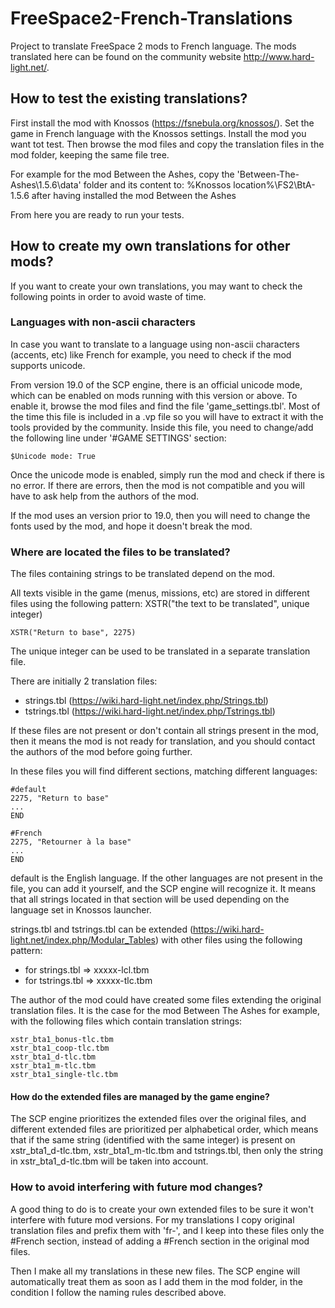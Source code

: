 # FreeSpace2-French-Translations

Project to translate FreeSpace 2 mods to French language.
The mods translated here can be found on the community website http://www.hard-light.net/.

## How to test the existing translations?

First install the mod with Knossos (https://fsnebula.org/knossos/).
Set the game in French language with the Knossos settings.
Install the mod you want tot test.
Then browse the mod files and copy the translation files in the mod folder, keeping the same file tree.

For example for the mod Between the Ashes, copy the 'Between-The-Ashes\1.5.6\data' folder and its content to: %Knossos location%\FS2\BtA-1.5.6 after having installed the mod Between the Ashes

From here you are ready to run your tests.

## How to create my own translations for other mods?

If you want to create your own translations, you may want to check the following points in order to avoid waste of time.

### Languages with non-ascii characters

In case you want to translate to a language using non-ascii characters (accents, etc) like French for example, you need to check if the mod supports unicode.

From version 19.0 of the SCP engine, there is an official unicode mode, which can be enabled on mods running with this version or above. To enable it, browse the mod files and find the file 'game_settings.tbl'. Most of the time this file is included in a .vp file so you will have to extract it with the tools provided by the community.
Inside this file, you need to change/add the following line under '#GAME SETTINGS' section: 

```
$Unicode mode: True
```

Once the unicode mode is enabled, simply run the mod and check if there is no error. If there are errors, then the mod is not compatible and you will have to ask help from the authors of the mod.


If the mod uses an version prior to 19.0, then you will need to change the fonts used by the mod, and hope it doesn't break the mod.

### Where are located the files to be translated?

The files containing strings to be translated depend on the mod.

All texts visible in the game (menus, missions, etc) are stored in different files using the following pattern:
XSTR("the text to be translated", unique integer)

```
XSTR("Return to base", 2275)
```

The unique integer can be used to be translated in a separate translation file.

There are initially 2 translation files:
- strings.tbl (https://wiki.hard-light.net/index.php/Strings.tbl)
- tstrings.tbl (https://wiki.hard-light.net/index.php/Tstrings.tbl)

If these files are not present or don't contain all strings present in the mod, then it means the mod is not ready for translation, and you should contact the authors of the mod before going further.

In these files you will find different sections, matching different languages:

```
#default
2275, "Return to base"
...
END

#French
2275, "Retourner à la base"
...
END
```

default is the English language. If the other languages are not present in the file, you can add it yourself, and the SCP engine will recognize it. It means that all strings located in that section will be used depending on the language set in Knossos launcher.

strings.tbl and tstrings.tbl can be extended (https://wiki.hard-light.net/index.php/Modular_Tables) with other files using the following pattern:
- for strings.tbl => xxxxx-lcl.tbm
- for tstrings.tbl => xxxxx-tlc.tbm

The author of the mod could have created some files extending the original translation files. It is the case for the mod Between The Ashes for example, with the following files which contain translation strings:

```
xstr_bta1_bonus-tlc.tbm
xstr_bta1_coop-tlc.tbm
xstr_bta1_d-tlc.tbm
xstr_bta1_m-tlc.tbm
xstr_bta1_single-tlc.tbm
```

#### How do the extended files are managed by the game engine?

The SCP engine prioritizes the extended files over the original files, and different extended files are prioritized per alphabetical order, which means that if the same string (identified with the same integer) is present on xstr_bta1_d-tlc.tbm, xstr_bta1_m-tlc.tbm and tstrings.tbl, then only the string in xstr_bta1_d-tlc.tbm will be taken into account.

### How to avoid interfering with future mod changes?

A good thing to do is to create your own extended files to be sure it won't interfere with future mod versions. For my translations I copy original translation files and prefix them with 'fr-', and I keep into these files only the #French section, instead of adding a #French section in the original mod files.

Then I make all my translations in these new files. The SCP engine will automatically treat them as soon as I add them in the mod folder, in the condition I follow the naming rules described above.